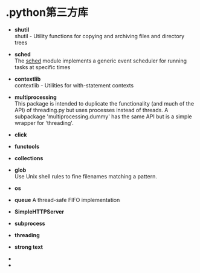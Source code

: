 
# .python第三方库

+ **shutil**     
  shutil - Utility functions for copying and archiving files and directory trees  
  
+ **sched**  
  The [sched](https://pymotw.com/2/sched/index.html#module-sched "sched: Generic event scheduler.") module implements a generic event scheduler for running tasks at specific times  
  
+ **contextlib**    
  contextlib - Utilities for with-statement contexts  
  
+ **multiprocessing**   
  This package is intended to duplicate the functionality (and much of
  the API) of threading.py but uses processes instead of threads.  A
  subpackage 'multiprocessing.dummy' has the same API but is a simple
   wrapper for 'threading'.  
   
+ **click**  
+ **functools**
+  **collections**  
+  **glob**  
  Use Unix shell rules to fine filenames matching a pattern.
  
+  **os**
+  **queue**
 A thread-safe FIFO implementation
 
+  **SimpleHTTPServer**  
+  **subprocess**  
+  **threading**  
+  **strong text**
+ 
+ 

<!--stackedit_data:
eyJoaXN0b3J5IjpbODk5NzE4MjY2LDczMDk5ODExNl19
-->